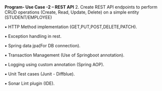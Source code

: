 **Program- Use Case -2 – REST API**
2. Create REST API endpoints to perform CRUD operations (Create, Read, Update, Delete) on a simple entity (STUDENT/EMPLOYEE)

▪ HTTP Method implementation (GET,PUT,POST,DELETE,PATCH).

▪ Exception handling in rest.

▪ Spring data jpa(For DB connection).

▪ Transaction Management (Use of Springboot annotation).

▪ Logging using custom annotation (Spring AOP).

▪ Unit Test cases (Junit - Diffblue).

▪ Sonar Lint plugin (IDE).
